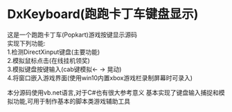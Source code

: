 # DxKeyboard(跑跑卡丁车键盘显示)

这是一个跑跑卡丁车(Popkart)游戏按键显示源码  
实现下列功能:  
1.检测DirectXinput键盘(主要功能)  
2.模拟鼠标点击(在线挂机领奖)  
3.模拟键盘按键输入(cab键模拟← → 晃动)  
4.将窗口嵌入游戏界面(使用win10内置xbox游戏栏录制屏幕时可录入)  
  
本分源码使用vb.net语言,对于C#也有很大参考意义
基本实现了键盘输入捕捉和模拟功能,可用于制作基本的脚本类游戏辅助工具


